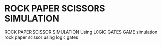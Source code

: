 # ROCK PAPER SCISSORS SIMULATION
ROCK PAPER SCISSOR SIMULATION Using LOGIC GATES
GAME simulation rock paper scissor using logic gates

